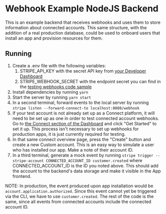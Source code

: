 # Webhook Example NodeJS Backend

This is an example backend that receives webhooks and uses them to store
information about connected accounts. This same structure, with the addition of
a real production database, could be used to onboard users that install an app
and provision resources for them.

## Running

1. Create a .env file with the following variables:
   1. STRIPE_API_KEY with the secret API key from
      [your Developer Dashboard](https://dashboard.stripe.com/test/apikeys)
   2. STRIPE_WEBHOOK_SECRET with the endpoint secret you can find in the
      [testing webhooks code sample](https://dashboard.stripe.com/test/webhooks/create?endpoint_location=local)
2. Install dependencies by running `yarn`
3. Start the server by running `yarn start`
4. In a second terminal, forward events to the local server by running
   `stripe listen --forward-connect-to localhost:8080/webhook`
5. If your test account is not already set up as a Connect platform, it will
   need to be set up as one in order to test connected account webhooks. Go to
   [the Connect section of the Dashboard](https://dashboard.stripe.com/test/connect/accounts/overview)
   and click "Get Started" to set it up. This process isn't necessary to set up
   webhooks for production apps, it is just currently required for testing.
6. In that same connect overview page, press the "Create" button and create a
   new Custom account. This is an easy way to simulate a user who has installed
   our app. Make a note of their account ID.
7. In a third terminal, generate a mock event by running
   `stripe trigger --stripe-account CONNECTED_ACCOUNT_ID customer.created` where
   CONNECTED_ACCOUNT_ID is the ID you noted above. This should add the account
   to the backend's data storage and make it visible in the App frontend.

NOTE: In production, the event produced upon app installation would be
`account.application.authorized`. Since this event cannot yet be triggered via
the CLI, we have to use `customer.created`. The rest of the code is the same,
since all events from connected accounts include the connected account ID.
